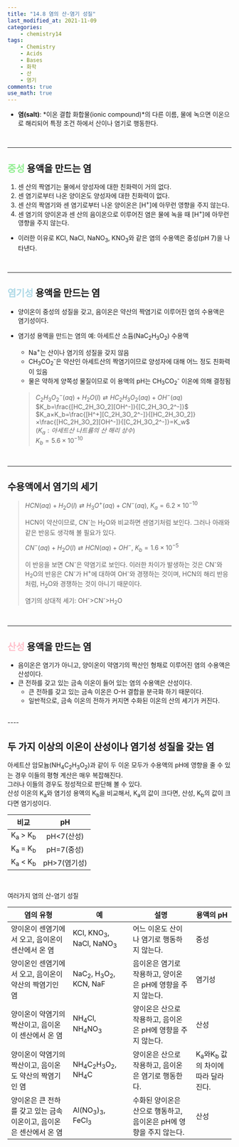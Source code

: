 ```yaml
---
title: "14.8 염의 산-염기 성질"
last_modified_at: 2021-11-09
categories:
    - chemistry14
tags:
    - Chemistry
    - Acids
    - Bases
    - 화학
    - 산
    - 염기
comments: true
use_math: true
---
```


- **염(salt)**: *이온 결합 화합물(ionic compound)*의 다른 이름, 물에 녹으면 이온으로 해리되어 특정 조건 하에서 산이나 염기로 행동한다.

<br/>

----
<h2><span style="color:lightgreen">중성</span> 용액을 만드는 염</h2>

1. 센 산의 짝염기는 물에서 양성자에 대한 친화력이 거의 없다.
2. 센 염기로부터 나온 양이온도 양성자에 대한 친화력이 없다.
3. 센 산의 짝염기와 센 염기로부터 나온 양이온은 [H<sup>+</sup>]에 아무런 영향을 주지 않는다.
4. 센 염기의 양이온과 센 산의 음이온으로 이루어진 염은 물에 녹을 때 [H<sup>+</sup>]에 아무런 영향을 주지 않는다.

- 이러한 이유로 KCl, NaCl, NaNO<sub>3</sub>, KNO<sub>3</sub>와 같은 염의 수용액은 중성(pH 7)을 나타낸다.

<br/>

----
<h2><span style="color:lightblue">염기성</span> 용액을 만드는 염</h2>

- 양이온이 중성의 성질을 갖고, 음이온은 약산의 짝염기로 이루어진 염의 수용액은 염기성이다.

- 염기성 용액을 만드는 염의 예: 아세트산 소듐(NaC<sub>2</sub>H<sub>3</sub>O<sub>2</sub>) 수용액
    - Na<sup>+</sup>는 산이나 염기의 성질을 갖지 않음
    - CH<sub>3</sub>CO<sub>2</sub><sup>-</sup>은 약산인 아세트산의 짝염기이므로 양성자에 대해 어느 정도 친화력이 있음
    - 물은 약하게 양쪽성 물질이므로 이 용액의 pH는 CH<sub>3</sub>CO<sub>2</sub><sup>-</sup> 이온에 의해 결정됨
    > $C_2H_3O_2^-(aq)+H_2O(l)⇄HC_2H_3O_2(aq)+OH^-(aq)$\
    > $K_b=\frac{[HC_2H_3O_2][OH^-]}{[C_2H_3O_2^-]}$\
    > $K_a×K_b=\frac{[H^+][C_2H_3O_2^-]}{[HC_2H_3O_2]}×\frac{[HC_2H_3O_2][OH^-]}{[C_2H_3O_2^-]}=K_w$\
    > $(K_a: 아세트산\ 나트륨의\ 산\ 해리\ 상수)$\
    > $K_b=5.6×10^{-10}$

<br/>

----
<h2>수용액에서 염기의 세기</h2>

> $HCN(aq)+H_2O(l)⇄H_3O^+(aq)+CN^-(aq),\ K_a=6.2×10^{-10}$
>
> HCN이 약산이므로, CN<sup>-</sup>는 H<sub>2</sub>O와 비교하면 센염기처럼 보인다. 그러나 아래와 같은 반응도 생각해 볼 필요가 있다.
>
> $CN^-(aq)+H_2O(l)⇄HCN(aq)+OH^-,\ K_b=1.6×10^{-5}$
>
>이 반응을 보면 CN<sup>-</sup>은 약염기로 보인다. 이러한 차이가 발생하는 것은 CN<sup>-</sup>와 H<sub>2</sub>O의 반응은 CN<sup>-</sup>가 H<sup>+</sup>에 대하여 OH<sup>-</sup>와 경쟁하는 것이며, HCN의 해리 반응처럼, H<sub>2</sub>O와 경쟁하는 것이 아니기 때문이다.
>
> 염기의 상대적 세기: OH<sup>-</sup>>CN<sup>-</sup>>H<sub>2</sub>O

<br/>

----
<h2><span style="color:pink">산성</span> 용액을 만드는 염</h2>

- 음이온은 염기가 아니고, 양이온이 약염기의 짝산인 형채로 이루어진 염의 수용액은 산성이다.
- 큰 전하를 갖고 있는 금속 이온이 들어 있는 염의 수용액은 산성이다.
    - 큰 전하를 갖고 있는 금속 이온은 O-H 결합을 분극화 하기 때문이다.
    - 일반적으로, 금속 이온의 전하가 커지면 수화된 이온의 산의 세기가 커진다.

<br/>
----
<h2>두 가지 이상의 이온이 산성이나 염기성 성질을 갖는 염</h2>

아세트산 암모늄(NH<sub>4</sub>C<sub>2</sub>H<sub>3</sub>O<sub>2</sub>)과 같이 두 이온 모두가 수용액의 pH에 영향을 줄 수 있는 경우 이들의 평형 계산은 매우 복잡해진다.\
그러나 이들의 경우도 정성적으로 판단해 볼 수 있다.\
산성 이온의 K<sub>a</sub>와 염기성 용액의 K<sub>b</sub>을 비교해서, K<sub>a</sub>의 값이 크다면, 산성, K<sub>b</sub>의 값이 크다면 염기성이다.

|비교|pH|
|:---:|:---:|
|K<sub>a</sub> > K<sub>b</sub>|pH<7(산성)|
|K<sub>a</sub> = K<sub>b</sub>|pH=7(중성)|
|K<sub>a</sub> < K<sub>b</sub>|pH>7(염기성)|

<br/>

여러가지 염의 산-염기 성질

|염의 유형|예|설명|용액의 pH|
|---|---|---|---|
|양이온이 센염기에서 오고, 음이온이 센산에서 온 염|KCl, KNO<sub>3</sub>, NaCl, NaNO<sub>3</sub>|어느 이온도 산이나 염기로 행동하지 않는다.|중성|
|양이온인 센염기에서 오고, 음이온이 약산의 짝염기인 염|NaC<sub>2</sub>, H<sub>3</sub>O<sub>2</sub>, KCN, NaF|음이온은 염기로 작용하고, 양이온은 pH에 영향을 주지 않는다.|염기성|
|양이온이 약염기의 짝산이고, 음이온이 센산에서 온 염|NH<sub>4</sub>Cl, NH<sub>4</sub>NO<sub>3</sub>|양이온은 산으로 작용하고, 음이온은 pH에 영향을 주지 않는다.|산성|
|양이온이 약염기의 짝산이고, 음이온도 약산의 짝염기인 염|NH<sub>4</sub>C<sub>2</sub>H<sub>3</sub>O<sub>2</sub>, NH<sub>4</sub>C|양이온은 산으로 작용하고, 음이온은 염기로 행동한다.|K<sub>a</sub>와K<sub>b</sub> 값의 차이에 따라 달라진다.|
|양이온은 큰 전하를 갖고 있는 금속 이온이고, 음이온은 센산에서 온 염|Al(NO<sub>3</sub>)<sub>3</sub>, FeCl<sub>3</sub>|수화된 양이온은 산으로 행동하고, 음이온은 pH에 영향을 주지 않는다.|산성|